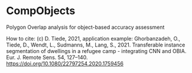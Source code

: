 # CompObjects
Polygon Overlap analysis for object-based accuracy assessment

How to cite: (c) D. Tiede, 2021, application example:
Ghorbanzadeh, O., Tiede, D., Wendt, L., Sudmanns, M., Lang, S., 2021. Transferable instance segmentation of dwellings in a refugee camp - integrating CNN and OBIA. Eur. J. Remote Sens. 54, 127–140. https://doi.org/10.1080/22797254.2020.1759456
